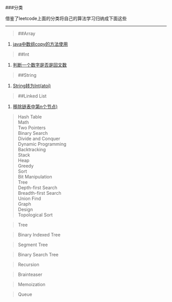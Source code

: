 ###分类

借鉴了leetcode上面的分类将自己的算法学习归纳成下面这些

------
>##Array  
1. [java中数组copy的方法使用](https://github.com/tangculijier/algorithm_learn/blob/master/Array/Arrays.copyof.md)

>##Int  
1.  [判断一个数字是否是回文数](https://github.com/tangculijier/algorithm_learn/blob/master/Integer/Palindrome%20Numbe.md)    

>##String  
1.  [String转为Int(atoi)](https://github.com/tangculijier/algorithm_learn/blob/master/String/StringToInt(atoi).md)    



>##Linked List  
1.  [移除链表中第n个节点)](https://github.com/tangculijier/algorithm_learn/blob/master/LinkedList/RemoveNthNodeFromEndofList.md)    

>Hash Table  
>Math  
>Two Pointers  
>Binary Search  
>Divide and Conquer  
>Dynamic Programming  
>Backtracking  
>Stack  
>Heap  
>Greedy  
>Sort  
>Bit Manipulation  
>Tree  
>Depth-first Search  
>Breadth-first Search  
>Union Find  
>Graph  
>Design  
>Topological Sort

>Tree

>Binary Indexed Tree

>Segment Tree

>Binary Search Tree

>Recursion

>Brainteaser

>Memoization

>Queue
